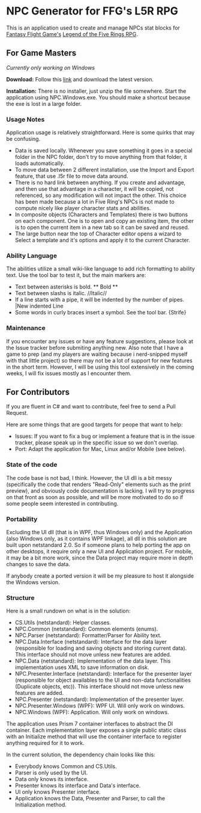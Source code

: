 # NPC Generator for FFG's L5R RPG

This is an application used to create and manage NPCs stat blocks for [Fantasy Flight Game's](https://www.fantasyflightgames.com/) [Legend of the Five Rings RPG](https://www.fantasyflightgames.com/en/legend-of-the-five-rings-roleplaying-game/).

## For Game Masters

*Currently only working on Windows*

**Download:** Follow this [link](https://drive.google.com/open?id=1V4ykGw9KqLr8Lj8yzXNw3CabNH0lLkxD) and download the latest version.

**Installation:** There is no installer, just unzip the file somewhere. Start the application using NPC.Windows.exe. You should make a shortcut because the exe is lost in a large folder.

### Usage Notes

Application usage is relatively straightforward. Here is some quirks that may be confusing.

* Data is saved locally. Whenever you save something it goes in a special folder in the NPC folder, don't try to move anything from that folder, it loads automatically.
* To move data between 2 different installation, use the Import and Export feature, that use .l5r file to move data around.
* There is no hard link between anything. If you create and advantage, and then use that advantage in a character, it will be copied, not referenced, so any modification will not impact the other. This choice has been made because a lot in Five Ring's NPCs is not made to compute nicely like player character stats and abilities.
* In composite objects (Characters and Templates) there is two buttons on each component. One is to open and copy an existing item, the other is to open the current item in a new tab so it can be saved and reused.
* The large button near the top of Character editor opens a wizard to Select a template and it's options and apply it to the current Character.

### Ability Language

The abilities utilize a small wiki-like language to add rich formatting to ability text. Use the tool bar to test it, but the main markers are:
* Text between asterisks is bold. ** Bold **
* Text between slashs is italic. //Italic//
* If a line starts with a pipe, it will be indented by the number of pipes. |New indented Line
* Some words in curly braces insert a symbol. See the tool bar. {Strife}

### Maintenance

If you encounter any issues or have any feature suggestions, please look at the Issue tracker before submiting anything new. Also note that I have a game to prep (and my players are waiting because i nerd-snipped myself with that little project) so there may not be a lot of support for new features in the short term. However, I will be using this tool extensively in the coming weeks, I will fix issues mostly as I encounter them.

## For Contributors

If you are fluent in C# and want to contribute, feel free to send a Pull Request.

Here are some things that are good targets for peope that want to help:
* Issues: If you want to fix a bug or implement a feature that is in the issue tracker, please speak up in the specific issue so we don't overlap.
* Port: Adapt the application for Mac, Linux and/or Mobile (see below).

### State of the code

The code base is not bad, I think. However, the UI dll is a bit messy (specifically the code that renders "Read-Only" elements such as the print preview), and obviously code documentation is lacking. I will try to progress on that front as soon as possible, and will be more motivated to do so if some people seem interested in contributing.

### Portability

Excluding the UI dll (that is in WPF, thus Windows only) and the Application (also Windows only, as it contains WPF linkage), all dll in this solution are built upon netstandard 2.0. So if someone plans to help porting the app on other desktops, it require only a new UI and Application project. For mobile, it may be a bit more work, since the Data project may require more in depth changes to save the data.

If anybody create a ported version it will be my pleasure to host it alongside the Windows version.

### Structure

Here is a small rundown on what is in the solution:
* CS.Utils (netstandard): Helper classes.
* NPC.Common (netstandard): Common elements (enums).
* NPC.Parser (netstandard): Formatter/Parser for Ability text.
* NPC.Data.Interface (netstandard): Interface for the data layer (responsible for loading and saving objects and storing current data). This interface should not move unless new features are added.
* NPC.Data (netstandard): Implementation of the data layer. This implementation uses XML to save information on disk.
* NPC.Presenter.Interface (netstandard): Interface for the presenter layer (responsible for object availables to the UI and non-data functionalities (Duplicate objects, etc)). This interface should not move unless new features are added.
* NPC.Presenter (netstandard): Implementation of the presenter layer.
* NPC.Presenter.Windows (WPF): WPF UI. Will only work on windows.
* NPC.Windows (WPF): Application. Will only work on windows.

The application uses Prism 7 container interfaces to abstract the DI container. Each implementation layer exposes a single public static class with an Initialize method that will use the container interface to register anything required for it to work.

In the current solution, the dependency chain looks like this:
* Everybody knows Common and CS.Utils.
* Parser is only used by the UI.
* Data only knows its interface.
* Presenter knows its interface and Data's interface.
* UI only knows Presenter interface.
* Application knows the Data, Presenter and Parser, to call the Initialization method.

